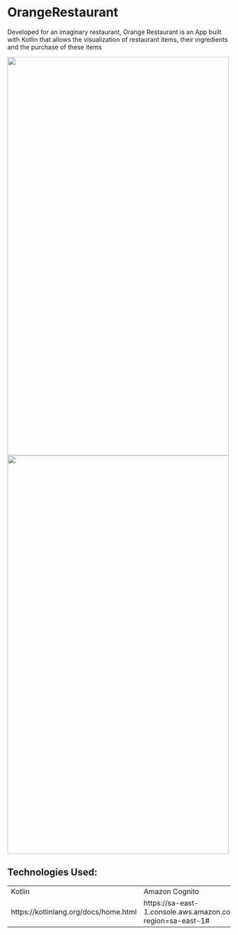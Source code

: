 # OrangeRestaurant

Developed for an imaginary restaurant, Orange Restaurant is an App built with Kotlin that allows the visualization of restaurant items, their ingredients and the purchase of these items

<div>
 <img src="https://github.com/Vinicius-O-Neves/OrangeRestaurant/blob/main/App_Orange_Restaurant.gif" align="center" width="500" height="900">
<img src="https://github.com/Vinicius-O-Neves/OrangeRestaurant/blob/main/OrangeRestaurant_Firebase.gif" style="display: inline_block" align="center" width="500" height="900">
</div>


 
 ## Technologies Used:
<table>
  <tr>
    <td>Kotlin</td>
    <td>Amazon Cognito</td>
    <td>ROOM</td>
    <td>SQLite</td>
    <td>Firebase</td>
    <td>Coroutine</td>
    <td>SharedPreferences</td>
  </tr>
    <tr>
    <td>https://kotlinlang.org/docs/home.html</td>
    <td>https://sa-east-1.console.aws.amazon.com/cognito/home?region=sa-east-1#</td>
    <td>https://developer.android.com/training/data-storage/room</td>
    <td>https://developer.android.com/training/data-storage/sqlite</td>
    <td>https://firebase.google.com/docs/auth/android/google-signin?hl=pt-br</td>
    <td>https://developer.android.com/kotlin/coroutines</td>
    <td>https://developer.android.com/training/data-storage/shared-preferences</td>
  </tr>
</table>
